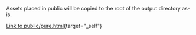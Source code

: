 Assets placed in public will be copied to the root of the output directory as-is.

[Link to public/pure.html](pathname:///pure.html){target="\_self"}
